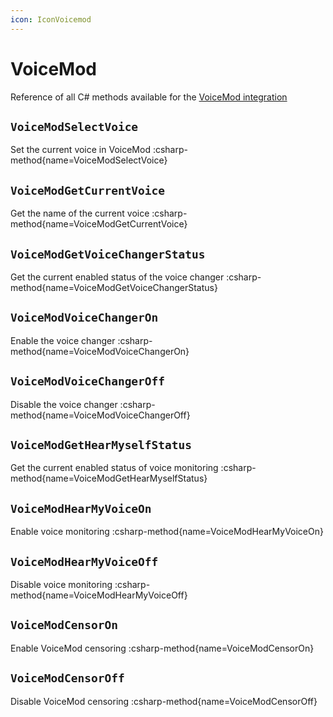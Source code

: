 ```yaml
---
icon: IconVoicemod
---
```


# VoiceMod
Reference of all C# methods available for the [VoiceMod integration](/guide/integrations/voicemod)

## `VoiceModSelectVoice`
Set the current voice in VoiceMod
:csharp-method{name=VoiceModSelectVoice}

## `VoiceModGetCurrentVoice`
Get the name of the current voice
:csharp-method{name=VoiceModGetCurrentVoice}

## `VoiceModGetVoiceChangerStatus`
Get the current enabled status of the voice changer
:csharp-method{name=VoiceModGetVoiceChangerStatus}

## `VoiceModVoiceChangerOn`
Enable the voice changer
:csharp-method{name=VoiceModVoiceChangerOn}

## `VoiceModVoiceChangerOff`
Disable the voice changer
:csharp-method{name=VoiceModVoiceChangerOff}

## `VoiceModGetHearMyselfStatus`
Get the current enabled status of voice monitoring
:csharp-method{name=VoiceModGetHearMyselfStatus}

## `VoiceModHearMyVoiceOn`
Enable voice monitoring
:csharp-method{name=VoiceModHearMyVoiceOn}

## `VoiceModHearMyVoiceOff`
Disable voice monitoring
:csharp-method{name=VoiceModHearMyVoiceOff}

## `VoiceModCensorOn`
Enable VoiceMod censoring
:csharp-method{name=VoiceModCensorOn}

## `VoiceModCensorOff`
Disable VoiceMod censoring
:csharp-method{name=VoiceModCensorOff}